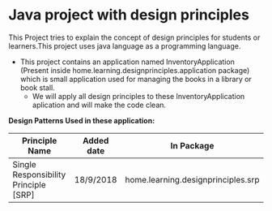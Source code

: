 # Java project with design principles
   This Project tries to explain the concept of design principles for students or learners.This project uses java language as a programming language.
   
  - This project contains an application named InventoryApplication (Present inside home.learning.designprinciples.application package) which is small application used for managing the books in a library or book stall.
    - We will apply all design principles to these InventoryApplication aplication and will make the code clean.
    
    
 **Design Patterns Used in these application:**
   
|    Principle Name                        | Added date | In Package | 
| ---------------------------------------- | ---------- | ---------- |
| Single Responsibility Principle [SRP]    | 18/9/2018  | home.learning.designprinciples.srp |
